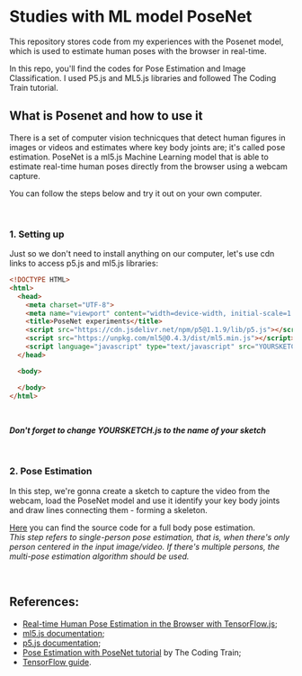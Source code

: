 # Studies with ML model PoseNet

This repository stores code from my experiences with the Posenet model, which is used to estimate human poses with the browser in real-time. 

 In this repo, you'll find the codes for Pose Estimation and Image Classification. I used P5.js and ML5.js libraries and followed The Coding Train tutorial.
<br>

## What is Posenet and how to use it

There is a set of computer vision technicques that detect human figures in images or videos and estimates where key body joints are; it's called pose estimation. PoseNet is a ml5.js Machine Learning model that is able to estimate real-time human poses directly from the browser using a webcam capture.

You can follow the steps below and try it out on your own computer.

<br>

### 1. Setting up
Just so we don't need to install anything on our computer, let's use cdn links to access p5.js and ml5.js libraries:

``` html
<!DOCTYPE HTML>
<html>
  <head>
    <meta charset="UTF-8">
    <meta name="viewport" content="width=device-width, initial-scale=1.0">
    <title>PoseNet experiments</title>
    <script src="https://cdn.jsdelivr.net/npm/p5@1.1.9/lib/p5.js"></script>
    <script src="https://unpkg.com/ml5@0.4.3/dist/ml5.min.js"></script>
    <script language="javascript" type="text/javascript" src="YOURSKETCH.js"></script>
  </head>

  <body>

  </body>
</html>
```
<br>

*__Don't forget to change YOURSKETCH.js to the name of your sketch__*

<br>

### 2. Pose Estimation

In this step, we're gonna create a sketch to capture the video from the webcam, load the PoseNet model and use it identify your key body joints and draw lines connecting them - forming a skeleton.

[Here](https://github.com/brendacq/posenet-studies/blob/master/pose-estimation/skeleton.js) you can find the source code for a full body pose estimation.
<br>
*This step refers to single-person pose estimation, that is, when there's only person centered in the input image/video. If there's multiple persons, the multi-pose estimation algorithm should be used.*


<br>

## References:
* [Real-time Human Pose Estimation in the Browser with TensorFlow.js](https://medium.com/tensorflow/real-time-human-pose-estimation-in-the-browser-with-tensorflow-js-7dd0bc881cd5);
* [ml5.js documentation](https://learn.ml5js.org/docs/#/);
* [p5.js documentation](https://p5js.org/get-started/);
* [Pose Estimation with PoseNet tutorial](https://thecodingtrain.com/learning/ml5/7.1-posenet.html) by The Coding Train;
* [TensorFlow guide](https://www.tensorflow.org/lite/models/pose_estimation/overview).
